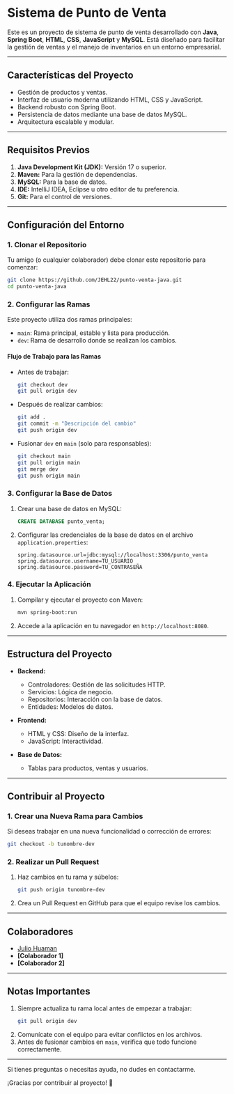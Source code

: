 # Sistema de Punto de Venta

Este es un proyecto de sistema de punto de venta desarrollado con **Java**, **Spring Boot**, **HTML**, **CSS**, **JavaScript** y **MySQL**. Está diseñado para facilitar la gestión de ventas y el manejo de inventarios en un entorno empresarial.

---

## **Características del Proyecto**
- Gestión de productos y ventas.
- Interfaz de usuario moderna utilizando HTML, CSS y JavaScript.
- Backend robusto con Spring Boot.
- Persistencia de datos mediante una base de datos MySQL.
- Arquitectura escalable y modular.

---

## **Requisitos Previos**
1. **Java Development Kit (JDK):** Versión 17 o superior.
2. **Maven:** Para la gestión de dependencias.
3. **MySQL:** Para la base de datos.
4. **IDE:** IntelliJ IDEA, Eclipse u otro editor de tu preferencia.
5. **Git:** Para el control de versiones.

---

## **Configuración del Entorno**

### **1. Clonar el Repositorio**
Tu amigo (o cualquier colaborador) debe clonar este repositorio para comenzar:
```bash
git clone https://github.com/JEHL22/punto-venta-java.git
cd punto-venta-java
```

### **2. Configurar las Ramas**
Este proyecto utiliza dos ramas principales:
- `main`: Rama principal, estable y lista para producción.
- `dev`: Rama de desarrollo donde se realizan los cambios.

#### **Flujo de Trabajo para las Ramas**
- Antes de trabajar:
  ```bash
  git checkout dev
  git pull origin dev
  ```
- Después de realizar cambios:
  ```bash
  git add .
  git commit -m "Descripción del cambio"
  git push origin dev
  ```
- Fusionar `dev` en `main` (solo para responsables):
  ```bash
  git checkout main
  git pull origin main
  git merge dev
  git push origin main
  ```

### **3. Configurar la Base de Datos**
1. Crear una base de datos en MySQL:
   ```sql
   CREATE DATABASE punto_venta;
   ```
2. Configurar las credenciales de la base de datos en el archivo `application.properties`:
   ```properties
   spring.datasource.url=jdbc:mysql://localhost:3306/punto_venta
   spring.datasource.username=TU_USUARIO
   spring.datasource.password=TU_CONTRASEÑA
   ```

### **4. Ejecutar la Aplicación**
1. Compilar y ejecutar el proyecto con Maven:
   ```bash
   mvn spring-boot:run
   ```
2. Accede a la aplicación en tu navegador en `http://localhost:8080`.

---

## **Estructura del Proyecto**
- **Backend:**
  - Controladores: Gestión de las solicitudes HTTP.
  - Servicios: Lógica de negocio.
  - Repositorios: Interacción con la base de datos.
  - Entidades: Modelos de datos.

- **Frontend:**
  - HTML y CSS: Diseño de la interfaz.
  - JavaScript: Interactividad.

- **Base de Datos:**
  - Tablas para productos, ventas y usuarios.

---

## **Contribuir al Proyecto**
### **1. Crear una Nueva Rama para Cambios**
Si deseas trabajar en una nueva funcionalidad o corrección de errores:
```bash
git checkout -b tunombre-dev
```

### **2. Realizar un Pull Request**
1. Haz cambios en tu rama y súbelos:
   ```bash
   git push origin tunombre-dev
   ```
2. Crea un Pull Request en GitHub para que el equipo revise los cambios.

---

## **Colaboradores**
- [Julio Huaman](https://github.com/JEHL22) 
- **[Colaborador 1]** 
- **[Colaborador 2]** 

---

## **Notas Importantes**
1. Siempre actualiza tu rama local antes de empezar a trabajar:
   ```bash
   git pull origin dev
   ```
2. Comunícate con el equipo para evitar conflictos en los archivos.
3. Antes de fusionar cambios en `main`, verifica que todo funcione correctamente.

---

Si tienes preguntas o necesitas ayuda, no dudes en contactarme.

¡Gracias por contribuir al proyecto! 🎉
